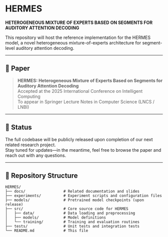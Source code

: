 # HERMES

**HETEROGENEOUS MIXTURE OF EXPERTS BASED ON SEGMENTS FOR AUDITORY ATTENTION DECODING**

This repository will host the reference implementation for the HERMES model, a novel heterogeneous mixture-of-experts architecture for segment-level auditory attention decoding.

---

## 📖 Paper

> **HERMES: Heterogeneous Mixture of Experts Based on Segments for Auditory Attention Decoding**  
> Accepted at the 2025 International Conference on Intelligent Computing  
> To appear in Springer Lecture Notes in Computer Science (LNCS / LNBI)

---

## 🚧 Status

The full codebase will be publicly released upon completion of our next related research project.  
Stay tuned for updates—in the meantime, feel free to browse the paper and reach out with any questions.

---

## 📂 Repository Structure

```text
HERMES/
├── docs/                 # Related documentation and slides
├── experiments/          # Experiment scripts and configuration files
├── models/               # Pretrained model checkpoints (upon release)
├── src/                  # Core source code for HERMES
│   ├── data/             # Data loading and preprocessing
│   ├── models/           # Model definitions
│   └── training/         # Training and evaluation routines
├── tests/                # Unit tests and integration tests
└── README.md             # This file
